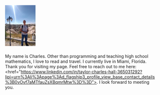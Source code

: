 
# <img src="IMGme.jpg" width='100'/>

My name is Charles. Other than programming and teaching high school mathematics, I love to read and travel. I currently live in Miami, Florida. Thank you for visiting my page. Feel free to reach out to me here: <href="https://www.linkedin.com/in/taylor-charles-hall-365031292?lipi=urn%3Ali%3Apage%3Ad_flagship3_profile_view_base_contact_details%3B0vOvf7aMTfauZsXBqmrMtw%3D%3D">. I look forward to meeting you.

